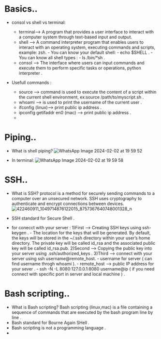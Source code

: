 # Basics..
- consol vs shell vs terminal:
    - terminal--> A program that provides a user interface to interact with a computer system through text-based input and output.
    - shell --> A command interpreter program that enables users to interact with an operating system, executing commands and scripts, example: zsh.
          - You can know your default shell:
                      - echo $SHELL .
          - You can know all shell types :
                      - ls /bin/*sh .
    - consol --> The interface where users can input commands and execute them to perform specific tasks or operations, python interpreter .
 
- Usefull commands :
  - source --> command is used to execute the content of a script within the current shell environment, ex:source /path/to/myscript.sh  .
  - whoami -->  is used to print the username of the current user .
  - ifconfig (linux)--> print public ip address .
  - ipconfig getifaddr en0 (mac) --> print public ip address .
  - 
       
# Piping..
- What is shell piping? 
![WhatsApp Image 2024-02-02 at 19 59 52](https://github.com/SamerEH213/My_learning/assets/125601349/a752d0b1-49ec-439c-987d-303be154685c)

- In terminal:
![WhatsApp Image 2024-02-02 at 19 59 58](https://github.com/SamerEH213/My_learning/assets/125601349/8a60aaec-ad35-4092-8e8d-fb4e311d68b7)


# SSH..
- What is SSH? protocol is a method for securely sending commands to a computer over an unsecured network. SSH uses cryptography to authenticate and encrypt connections between devices.
![422460911_1049714876122015_8757367640748001328_n](https://github.com/SamerEH213/My_learning/assets/125601349/11ead7de-3ff4-4c3f-a1bd-3fd43d36a18e)

- SSH standard for Secure Shell .
- for conecct with your server :
       1)First --> Creating SSH keys using ssh-keygen .
             -  The location for the keys that will be generated. By default, the keys will be stored in the ~/.ssh directory within your user’s home directory. The private key will be called id_rsa and the associated public key will be called id_rsa.pub.
       2)Second --> Copying the public key into your server using .ssh/authorized_keys .
       3)Third -->  connect with your server using ssh username@remote_host.
                     - username for server ( can find username throgh whoami ).
                     - remote_host --> public IP address for your sever .
                     - ssh -N -L 8080:127.0.0.1:8080 username@ip  ( if you need connect with specific port in server and local machine ) .


# Bash scripting..
- What is Bash scripting? Bash scripting (linux,mac) is a file containing a sequence of commands that are executed by the bash program line by line .
- Bash standard for Bourne Again SHell .
- Bash scripting is not a programming language .
- 






















   
     


 
